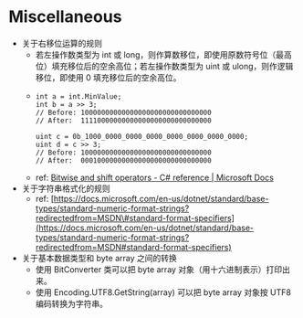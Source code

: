 # Miscellaneous

* 关于右移位运算的规则
  * 若左操作数类型为 int 或 long，则作算数移位，即使用原数符号位（最高位）填充移位后的空余高位；若左操作数类型为 uint 或 ulong，则作逻辑移位，即使用 0 填充移位后的空余高位。
  * ```text
    int a = int.MinValue;
    int b = a >> 3;
    // Before: 10000000000000000000000000000000
    // After:  11110000000000000000000000000000

    uint c = 0b_1000_0000_0000_0000_0000_0000_0000_0000;
    uint d = c >> 3;
    // Before: 10000000000000000000000000000000
    // After:  00010000000000000000000000000000
    ```
  * ref:  [Bitwise and shift operators - C\# reference \| Microsoft Docs](%20https://docs.microsoft.com/en-us/dotnet/csharp/language-reference/operators/bitwise-and-shift-operators#right-shift-operator-)
* 关于字符串格式化的规则
  * ref: [https://docs.microsoft.com/en-us/dotnet/standard/base-types/standard-numeric-format-strings?redirectedfrom=MSDN\#standard-format-specifiers](https://docs.microsoft.com/en-us/dotnet/standard/base-types/standard-numeric-format-strings?redirectedfrom=MSDN#standard-format-specifiers)
* 关于基本数据类型和 byte array 之间的转换
  * 使用 BitConverter 类可以把 byte array 对象（用十六进制表示）打印出来。
  * 使用 Encoding.UTF8.GetString\(array\) 可以把 byte array 对象按 UTF8 编码转换为字符串。

